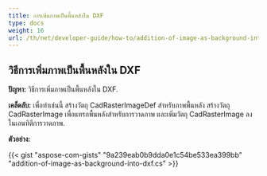 ```yaml
---
title: การเพิ่มภาพเป็นพื้นหลังใน DXF
type: docs
weight: 16
url: /th/net/developer-guide/how-to/addition-of-image-as-background-into-dxf/
---
```


## **วิธีการเพิ่มภาพเป็นพื้นหลังใน DXF**

**ปัญหา:** วิธีการเพิ่มภาพเป็นพื้นหลังใน DXF.

**เคล็ดลับ:** เพื่อทำเช่นนี้ สร้างวัตถุ CadRasterImageDef สำหรับภาพพื้นหลัง สร้างวัตถุ CadRasterImage เพื่อแทรกพื้นหลังสำหรับการวาดภาพ และเพิ่มวัตถุ CadRasterImage ลงในเอนทิตีการวาดภาพ.

**ตัวอย่าง:**

{{< gist "aspose-com-gists" "9a239eab0b9dda0e1c54be533ea399bb" "addition-of-image-as-background-into-dxf.cs" >}}
